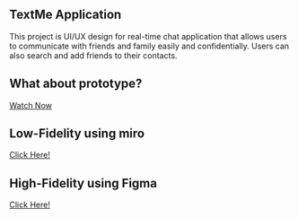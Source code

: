 ## TextMe Application 
This project is UI/UX design for real-time chat application that allows users to communicate with friends and family easily and confidentially. Users can also search and add friends to their contacts.

## What about prototype?
[Watch Now ](https://drive.google.com/file/d/1F5ueHbDb8S6brIbC73McIb5MAzVHIFQd/view?usp=sharing)

## Low-Fidelity using miro
[Click Here!](https://miro.com/welcomeonboard/SXBieThNSklTVk51dXVZNXY2SVhLUElTeGZwd0pEaW12TkVyYU1VRjNnZzhpTG1HNms5a0JqOWhmN3FpNEt4enwzNDU4NzY0NTQyODU0MTEyNjA5fDI=?share_link_id=39082261613)


## High-Fidelity using Figma
[Click Here!](https://www.figma.com/file/4Ofo89Yyxu0bYxBYXU09DR/TextMe?type=design&node-id=95%3A4031&mode=design&t=No8PORckUVNcSUdi-1)



